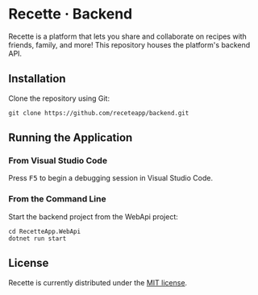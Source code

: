 # Recette · Backend

Recette is a platform that lets you share and collaborate on recipes with
friends, family, and more! This repository houses the platform's backend API.

## Installation

Clone the repository using Git:

```
git clone https://github.com/receteapp/backend.git
```

## Running the Application

### From Visual Studio Code

Press <kbd>F5</kbd> to begin a debugging session in Visual Studio Code.

### From the Command Line

Start the backend project from the WebApi project:

```
cd RecetteApp.WebApi
dotnet run start
```

## License

Recette is currently distributed under the [MIT license][license].

[license]: ./LICENSE
